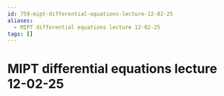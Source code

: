 ```yaml
---
id: 759-mipt-differential-equations-lecture-12-02-25
aliases:
  - MIPT differential equations lecture 12-02-25
tags: []
---
```


# MIPT differential equations lecture 12-02-25

